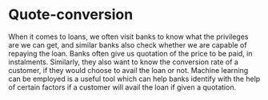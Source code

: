 # Quote-conversion

When it comes to loans, we often visit banks to know what the privileges are we can get, and similar banks also check whether we are capable of repaying the loan. Banks often give us quotation of the price to be paid, in instalments. Similarly, they also want to know the conversion rate of a customer, if they would choose to avail the loan or not. Machine learning can be employed is a useful tool which can help banks identify with the help of certain factors if a customer will avail the loan if given a quotation.  

